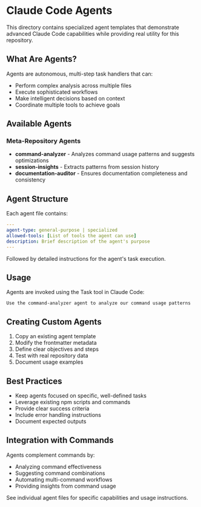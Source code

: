 # Claude Code Agents

This directory contains specialized agent templates that demonstrate advanced Claude Code capabilities while providing real utility for this repository.

## What Are Agents?

Agents are autonomous, multi-step task handlers that can:
- Perform complex analysis across multiple files
- Execute sophisticated workflows
- Make intelligent decisions based on context
- Coordinate multiple tools to achieve goals

## Available Agents

### Meta-Repository Agents
- **command-analyzer** - Analyzes command usage patterns and suggests optimizations
- **session-insights** - Extracts patterns from session history
- **documentation-auditor** - Ensures documentation completeness and consistency

## Agent Structure

Each agent file contains:
```yaml
---
agent-type: general-purpose | specialized
allowed-tools: [List of tools the agent can use]
description: Brief description of the agent's purpose
---
```

Followed by detailed instructions for the agent's task execution.

## Usage

Agents are invoked using the Task tool in Claude Code:
```
Use the command-analyzer agent to analyze our command usage patterns
```

## Creating Custom Agents

1. Copy an existing agent template
2. Modify the frontmatter metadata
3. Define clear objectives and steps
4. Test with real repository data
5. Document usage examples

## Best Practices

- Keep agents focused on specific, well-defined tasks
- Leverage existing npm scripts and commands
- Provide clear success criteria
- Include error handling instructions
- Document expected outputs

## Integration with Commands

Agents complement commands by:
- Analyzing command effectiveness
- Suggesting command combinations
- Automating multi-command workflows
- Providing insights from command usage

See individual agent files for specific capabilities and usage instructions.